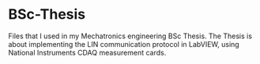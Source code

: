 # BSc-Thesis
Files that I used in my Mechatronics engineering BSc Thesis. The Thesis is about implementing the LIN communication protocol in LabVIEW, using National Instruments CDAQ measurement cards.
